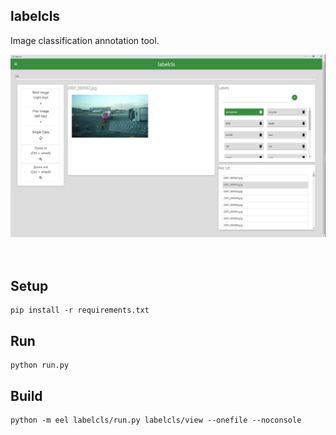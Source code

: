 ## labelcls
Image classification annotation tool.

<img src="labelcls.png">
<br><br><br>


## Setup
```
pip install -r requirements.txt
```

## Run
```
python run.py
```

## Build
```
python -m eel labelcls/run.py labelcls/view --onefile --noconsole
```
